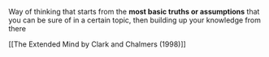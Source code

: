 Way of thinking that starts from the **most basic truths or assumptions** that you can be sure of in a certain topic, then building up your knowledge from there

[[The Extended Mind by Clark and Chalmers (1998)]]

